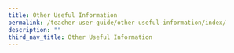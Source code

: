 ```yaml
---
title: Other Useful Information
permalink: /teacher-user-guide/other-useful-information/index/
description: ""
third_nav_title: Other Useful Information
---
```

